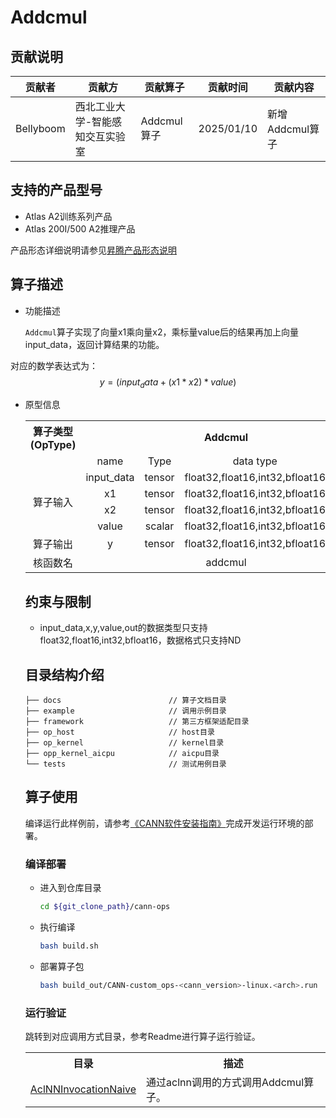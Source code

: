 # Addcmul
## 贡献说明
| 贡献者       | 贡献方              | 贡献算子      | 贡献时间 | 贡献内容 |
|-----------|------------------|-----------|------|------|
| Bellyboom | 西北工业大学-智能感知交互实验室 | Addcmul算子 | 2025/01/10 |    新增Addcmul算子  |

## 支持的产品型号
- Atlas A2训练系列产品
- Atlas 200I/500 A2推理产品

产品形态详细说明请参见[昇腾产品形态说明](http://www.hiascend.com/document/redirect/CannCommunityProductForm)

## 算子描述
- 功能描述

  `Addcmul`算子实现了向量x1乘向量x2，乘标量value后的结果再加上向量input_data，返回计算结果的功能。

对应的数学表达式为：
$$
y = (input_data + (x1 * x2) * value)
$$
- 原型信息

  <table>
<tr><th align="center">算子类型(OpType)</th><th colspan="4" align="center">Addcmul</th></tr> 
<tr><td align="center"> </td><td align="center">name</td><td align="center">Type</td><td align="center">data type</td><td align="center">format</td></tr>  
<tr><td rowspan="5" align="center">算子输入</td>
 
<tr><td align="center">input_data</td><td align="center">tensor</td><td align="center">float32,float16,int32,bfloat16</td><td align="center">ND</td></tr>  
<tr><td align="center">x1</td><td align="center">tensor</td><td align="center">float32,float16,int32,bfloat16</td><td align="center">ND</td></tr> 
<tr><td align="center">x2</td><td align="center">tensor</td><td align="center">float32,float16,int32,bfloat16</td><td align="center">ND</td></tr> 
<tr><td align="center">value</td><td align="center">scalar</td><td align="center">float32,float16,int32,bfloat16</td><td align="center">-</td></tr> 

<tr><td rowspan="1" align="center">算子输出</td>
<td align="center">y</td><td align="center">tensor</td><td align="center">float32,float16,int32,bfloat16</td><td align="center">ND</td></tr>  
<tr><td rowspan="1" align="center">核函数名</td><td colspan="4" align="center">addcmul</td></tr>  
  </table>

## 约束与限制
- input_data,x,y,value,out的数据类型只支持float32,float16,int32,bfloat16，数据格式只支持ND
## 目录结构介绍
```
├── docs                        // 算子文档目录
├── example                     // 调用示例目录
├── framework                   // 第三方框架适配目录
├── op_host                     // host目录
├── op_kernel                   // kernel目录
├── opp_kernel_aicpu            // aicpu目录
└── tests                       // 测试用例目录
```

## 算子使用
编译运行此样例前，请参考[《CANN软件安装指南》](https://hiascend.com/document/redirect/CannCommunityInstSoftware)完成开发运行环境的部署。

### 编译部署
  - 进入到仓库目录

    ```bash
    cd ${git_clone_path}/cann-ops
    ```

  - 执行编译

    ```bash
    bash build.sh
    ```

  - 部署算子包

    ```bash
    bash build_out/CANN-custom_ops-<cann_version>-linux.<arch>.run
    ```
### 运行验证
跳转到对应调用方式目录，参考Readme进行算子运行验证。
<table>
    <th>目录</th><th>描述</th>
    <tr>
        <td><a href="./examples/AclNNInvocationNaive"> AclNNInvocationNaive</td><td>通过aclnn调用的方式调用Addcmul算子。</td>
    </tr>
</table>
